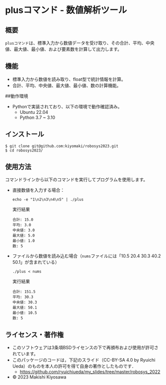 # plusコマンド - 数値解析ツール

## 概要
`plusコマンド`は、標準入力から数値データを受け取り、その合計、平均、中央値、最大値、最小値、および要素数を計算して出力します。

## 機能
- 標準入力から数値を読み取り、float型で統計情報を計算。
- 合計、平均、中央値、最大値、最小値、数の計算機能。

##動作環境
- Pythonで実装されており、以下の環境で動作確認済み。
  - Ubuntu 22.04
  - Python 3.7 ~ 3.10
 
## インストール
```
$ git clone git@github.com:kiyomaki/robosys2023.git
$ cd robosys2023/
```

## 使用方法
コマンドラインから以下のコマンドを実行してプログラムを使用します。

- 直接数値を入力する場合：
  ```
  echo -e "1\n2\n3\n4\n5" | ./plus
  ```
  実行結果
  ```
  合計: 15.0
  平均: 3.0
  中央値: 3.0
  最大値: 5.0
  最小値: 1.0
  数: 5
  ```
- ファイルから数値を読み込む場合（`nums`ファイルには「10.5 20.4 30.3 40.2 50.1」が含まれている）
  ```
  ./plus < nums
  ```
  実行結果
  ```
  合計: 151.5
  平均: 30.3
  中央値: 30.3
  最大値: 50.1
  最小値: 10.5
  数: 5
  ```
## ライセンス・著作権
- このソフトウェアは3条項BSDライセンスの下で再頒布および使用が許可されています。
- このパッケージのコードは，下記のスライド（CC-BY-SA 4.0 by Ryuichi Ueda）のものを本人の許可を得て自身の著作としたものです．
   - https://github.com/ryuichiueda/my_slides/tree/master/robosys_2022
- © 2023 Makishi Kiyosawa

